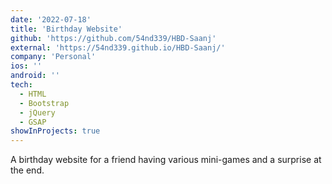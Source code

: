 ```yaml
---
date: '2022-07-18'
title: 'Birthday Website'
github: 'https://github.com/54nd339/HBD-Saanj'
external: 'https://54nd339.github.io/HBD-Saanj/'
company: 'Personal'
ios: ''
android: ''
tech:
  - HTML
  - Bootstrap
  - jQuery
  - GSAP
showInProjects: true
---
```


A birthday website for a friend having various mini-games and a surprise at the end.